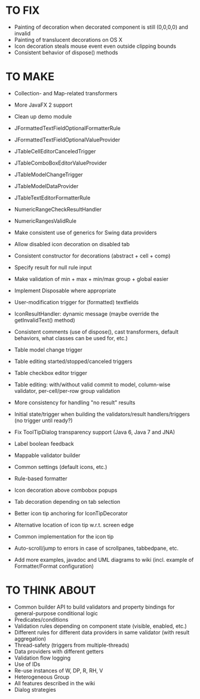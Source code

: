 # TO FIX

* Painting of decoration when decorated component is still (0,0,0,0) and invalid
* Painting of translucent decorations on OS X
* Icon decoration steals mouse event even outside clipping bounds
* Consistent behavior of dispose() methods

# TO MAKE

* Collection- and Map-related transformers
* More JavaFX 2 support

* Clean up demo module

* JFormattedTextFieldOptionalFormatterRule
* JFormattedTextFieldOptionalValueProvider
* JTableCellEditorCanceledTrigger
* JTableComboBoxEditorValueProvider
* JTableModelChangeTrigger
* JTableModelDataProvider
* JTableTextEditorFormatterRule
* NumericRangeCheckResultHandler
* NumericRangesValidRule

* Make consistent use of generics for Swing data providers
* Allow disabled icon decoration on disabled tab
* Consistent constructor for decorations (abstract + cell + comp)
* Specify result for null rule input
* Make validation of min + max + min/max group + global easier
* Implement Disposable where appropriate
* User-modification trigger for (formatted) textfields
* IconResultHandler: dynamic message (maybe override the getInvalidText() method)
* Consistent comments (use of dispose(), cast transformers, default behaviors, what classes can be used for, etc.)
* Table model change trigger
* Table editing started/stopped/canceled triggers
* Table checkbox editor trigger
* Table editing: with/without valid commit to model, column-wise validator, per-cell/per-row group validation
* More consistency for handling "no result" results
* Initial state/trigger when building the validators/result handlers/triggers (no trigger until ready?)
* Fix ToolTipDialog transparency support (Java 6, Java 7 and JNA)
* Label boolean feedback
* Mappable validator builder
* Common settings (default icons, etc.)
* Rule-based formatter
* Icon decoration above combobox popups
* Tab decoration depending on tab selection
* Better icon tip anchoring for IconTipDecorator
* Alternative location of icon tip w.r.t. screen edge
* Common implementation for the icon tip
* Auto-scroll/jump to errors in case of scrollpanes, tabbedpane, etc.
* Add more examples, javadoc and UML diagrams to wiki (incl. example of Formatter/Format configuration)

# TO THINK ABOUT

* Common builder API to build validators and property bindings for general-purpose conditional logic
* Predicates/conditions
* Validation rules depending on component state (visible, enabled, etc.)
* Different rules for different data providers in same validator (with result aggregation)
* Thread-safety (triggers from multiple-threads)
* Data providers with different getters
* Validation flow logging
* Use of IDs
* Re-use instances of W, DP, R, RH, V
* Heterogeneous Group
* All features described in the wiki
* Dialog strategies
